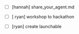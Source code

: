 - [ ] [hannah] share_your_agent.md
- [ ] [ ryan] workshop to hackathon
- [ ] [ryan] create launchable

